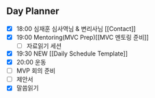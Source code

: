 ## Day Planner
- [x] 18:00 심재훈 심사역님 & 변리사님 [[Contact]]
- [x] 19:00 Mentoring(MVC Prep)[[MVC 멘토링 준비]]
	- [ ] 자료읽기 세션
- [x] 19:30 NEW [[Daily Schedule Template]]
- [x] 20:00 운동
- [ ] MVP 회의 준비
- [ ] 제안서
- [x] 말씀읽기